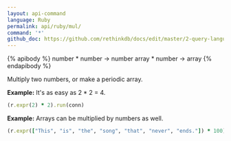 ```yaml
---
layout: api-command 
language: Ruby
permalink: api/ruby/mul/
command: '*'
github_doc: https://github.com/rethinkdb/docs/edit/master/2-query-language/api/ruby/math-and-logic/mul.md
---
```


{% apibody %}
number * number &rarr; number
array * number &rarr; array
{% endapibody %}

Multiply two numbers, or make a periodic array.

__Example:__ It's as easy as 2 * 2 = 4.

```rb
(r.expr(2) * 2).run(conn)
```

__Example:__ Arrays can be multiplied by numbers as well.

```rb
(r.expr(["This", "is", "the", "song", "that", "never", "ends."]) * 100).run(conn)
```

